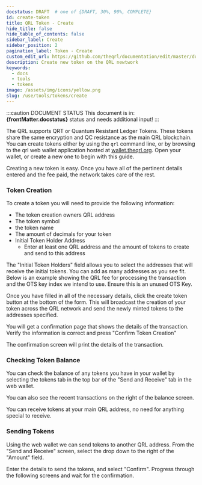 ```yaml
---
docstatus: DRAFT  # one of {DRAFT, 30%, 90%, COMPLETE}
id: create-token
title: QRL Token - Create
hide_title: false
hide_table_of_contents: false
sidebar_label: Create
sidebar_position: 2
pagination_label: Token - Create
custom_edit_url: https://github.com/theqrl/documentation/edit/master/docs/basics/what-is-qrl.md
description: Create new token on the QRL newtwork
keywords:
  - docs
  - tools
  - tokens
image: /assets/img/icons/yellow.png
slug: /use/tools/tokens/create
---
```


:::caution DOCUMENT STATUS 
<span>This document is in: <b>{frontMatter.docstatus}</b> status and needs additional input!</span>
:::

The QRL supports QRT or Quantum Resistant Ledger Tokens. These tokens share the same encryption and QC resistance as the main QRL blockchain. You can create tokens either by using the `qrl` command line, or by browsing to the qrl web wallet application hosted at [wallet.theqrl.org](https://wallet.theqrl.org). Open your wallet, or create a new one to begin with this guide.

Creating a new token is easy. Once you have all of the pertinent details entered and the fee paid, the network takes care of the rest. 

### Token Creation

To create a token you will need to provide the following information:
* The token creation owners QRL address
* The token symbol
* the token name
* The amount of decimals for your token
* Initial Token Holder Address
    * Enter at least one QRL address and the amount of tokens to create and send to this address

The "Initial Token Holders" field allows you to select the addresses that will receive the initial tokens. You can add as many addresses as you see fit. Below is an example showing the QRL fee for processing the transaction and the OTS key index we intend to use. Ensure this is an unused OTS Key.

Once you have filled in all of the necessary details, click the create token button at the bottom of the form. This will broadcast the creation of your token across the QRL network and send the newly minted tokens to the addresses specified.

You will get a confirmation page that shows the details of the transaction. Verify the information is correct and press "Confirm Token Creation"


The confirmation screen will print the details of the transaction.

### Checking Token Balance

You can check the balance of any tokens you have in your wallet by selecting the tokens tab in the top bar of the "Send and Receive" tab in the web wallet.


You can also see the recent transactions on the right of the balance screen.

You can receive tokens at your main QRL address, no need for anything special to receive.

### Sending Tokens

Using the web wallet we can send tokens to another QRL address. From the "Send and Receive" screen, select the drop down to the right of the "Amount" field.

Enter the details to send the tokens, and select "Confirm". Progress through the following screens and wait for the confirmation.
